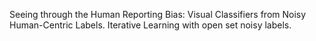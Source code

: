 Seeing through the Human Reporting Bias: Visual Classifiers from Noisy Human-Centric Labels.
Iterative Learning with open set noisy labels.

